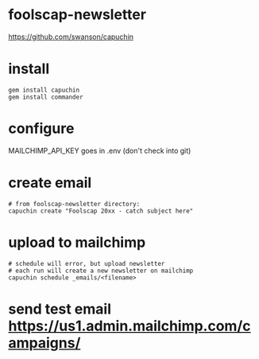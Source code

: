 # foolscap-newsletter
https://github.com/swanson/capuchin

# install
```
gem install capuchin
gem install commander
```

# configure
MAILCHIMP_API_KEY goes in .env (don't check into git)

# create email
```
# from foolscap-newsletter directory:
capuchin create "Foolscap 20xx - catch subject here"
```
# upload to mailchimp
```
# schedule will error, but upload newsletter 
# each run will create a new newsletter on mailchimp
capuchin schedule _emails/<filename> 
```
# send test email https://us1.admin.mailchimp.com/campaigns/


